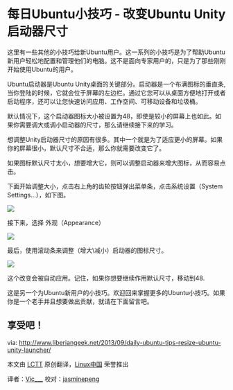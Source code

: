 每日Ubuntu小技巧 - 改变Ubuntu Unity启动器尺寸
================================================================================
这里有一些其他的小技巧给新Ubuntu用户。这一系列的小技巧是为了帮助Ubuntu新用户轻松地配置和管理他们的电脑。这不是面向专家用户的，只是为了那些刚刚开始使用Ubuntu的用户。

Ubuntu启动器是Ubuntu Unity桌面的关键部分。启动器是一个布满图标的垂直条,当你登陆的时候，它就会位于屏幕的左边栏。通过它您可以从桌面方便地打开或者启动程序，还可以让您快速访问应用、工作空间、可移动设备和垃圾桶。

默认情况下，这个启动器图标大小被设置为48，即使是较小的屏幕上也如此。如果你需要调大或调小启动器的尺寸，那么请继续接下来的学习。

想调整Unity启动器尺寸的原因有很多。其中一个就是为了适应更小的屏幕。如果你的屏幕很小，默认尺寸不合适，那么你就需要改变它了。

如果图标默认尺寸太小，想要增大它，则可以调整启动器来增大图标，从而容易点击。

下面开始调整大小，点击右上角的齿轮按钮弹出菜单条，点击系统设置（System Settings...），如下图。

![](http://www.liberiangeek.net/wp-content/uploads/2013/09/ubuntulockscreendisable3.png)

接下来，选择 外观（Appearance）

![](http://www.liberiangeek.net/wp-content/uploads/2013/09/unitylauncherubuntu.png)

最后，使用滚动条来调整（增大\减小）启动器的图标尺寸。

![](http://www.liberiangeek.net/wp-content/uploads/2013/09/unitylauncherubuntu1.png)

这个改变会被自动应用。记住，如果你想要继续作用默认尺寸，移动到48.
	
这是另一个为Ubuntu新用户的小技巧。欢迎回来掌握更多的Ubuntu小技巧。如果你是一个老手并且想要做出贡献，就请在下面留言吧。

享受吧！
--------------------------------------------------------------------------------

via: http://www.liberiangeek.net/2013/09/daily-ubuntu-tips-resize-ubuntu-unity-launcher/

本文由 [LCTT](https://github.com/LCTT/TranslateProject) 原创翻译，[Linux中国](http://linux.cn/) 荣誉推出

译者：[Vic___](http://blog.csdn.net/vic___) 校对：[jasminepeng](https://github.com/jasminepeng)